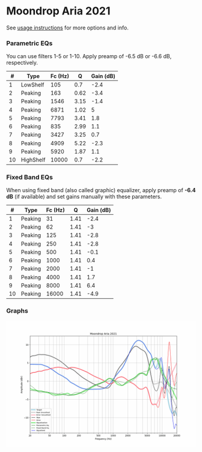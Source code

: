 # Moondrop Aria 2021
See [usage instructions](https://github.com/jaakkopasanen/AutoEq#usage) for more options and info.

### Parametric EQs
You can use filters 1-5 or 1-10. Apply preamp of -6.5 dB or -6.6 dB, respectively.

|   # | Type      |   Fc (Hz) |    Q |   Gain (dB) |
|-----|-----------|-----------|------|-------------|
|   1 | LowShelf  |       105 | 0.7  |        -2.4 |
|   2 | Peaking   |       163 | 0.62 |        -3.4 |
|   3 | Peaking   |      1546 | 3.15 |        -1.4 |
|   4 | Peaking   |      6871 | 1.02 |         5   |
|   5 | Peaking   |      7793 | 3.41 |         1.8 |
|   6 | Peaking   |       835 | 2.99 |         1.1 |
|   7 | Peaking   |      3427 | 3.25 |         0.7 |
|   8 | Peaking   |      4909 | 5.22 |        -2.3 |
|   9 | Peaking   |      5920 | 1.87 |         1.1 |
|  10 | HighShelf |     10000 | 0.7  |        -2.2 |

### Fixed Band EQs
When using fixed band (also called graphic) equalizer, apply preamp of **-6.4 dB** (if available) and set gains manually with these parameters.

|   # | Type    |   Fc (Hz) |    Q |   Gain (dB) |
|-----|---------|-----------|------|-------------|
|   1 | Peaking |        31 | 1.41 |        -2.4 |
|   2 | Peaking |        62 | 1.41 |        -3   |
|   3 | Peaking |       125 | 1.41 |        -2.8 |
|   4 | Peaking |       250 | 1.41 |        -2.8 |
|   5 | Peaking |       500 | 1.41 |        -0.1 |
|   6 | Peaking |      1000 | 1.41 |         0.4 |
|   7 | Peaking |      2000 | 1.41 |        -1   |
|   8 | Peaking |      4000 | 1.41 |         1.7 |
|   9 | Peaking |      8000 | 1.41 |         6.4 |
|  10 | Peaking |     16000 | 1.41 |        -4.9 |

### Graphs
![](./Moondrop%20Aria%202021.png)
